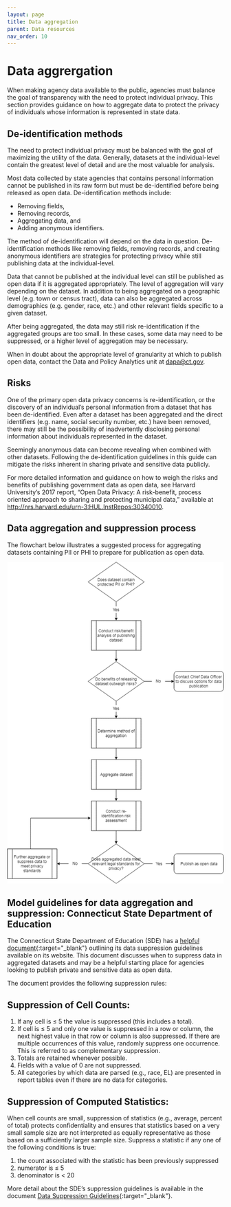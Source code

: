 ```yaml
---
layout: page
title: Data aggregation
parent: Data resources
nav_order: 10
---
```


# Data aggrergation

When making agency data available to the public, agencies must balance the goal of transparency with the need to protect individual privacy. This section provides guidance on how to aggregate data to protect the privacy of individuals whose information is represented in state data. 

## De-identification methods 

The need to protect individual privacy must be balanced with the goal of maximizing the utility of the data. Generally, datasets at the individual-level contain the greatest level of detail and are the most valuable for analysis. 

Most data collected by state agencies that contains personal information cannot be published in its raw form but must be de-identified before being released as open data. De-identification methods include: 

* Removing fields, 
* Removing records,
* Aggregating data, and
* Adding anonymous identifiers.

The method of de-identification will depend on the data in question. De-identification methods like removing fields, removing records, and creating anonymous identifiers are strategies for protecting privacy while still publishing data at the individual-level. 

Data that cannot be published at the individual level can still be published as open data if it is aggregated appropriately. The level of aggregation will vary depending on the dataset. In addition to being aggregated on a geographic level (e.g. town or census tract), data can also be aggregated across demographics (e.g. gender, race, etc.) and other relevant fields specific to a given dataset. 

After being aggregated, the data may still risk re-identification if the aggregated groups are too small. In these cases, some data may need to be suppressed, or a higher level of aggregation may be necessary. 

When in doubt about the appropriate level of granularity at which to publish open data, contact the Data and Policy Analytics unit at dapa@ct.gov.

## Risks

One of the primary open data privacy concerns is re-identification, or the discovery of an individual’s personal information from a dataset that has been de-identified. Even after a dataset has been aggregated and the direct identifiers (e.g. name, social security number, etc.) have been removed, there may still be the possibility of inadvertently disclosing personal information about individuals represented in the dataset. 

Seemingly anonymous data can become revealing when combined with other datasets. Following the de-identification guidelines in this guide can mitigate the risks inherent in sharing private and sensitive data publicly. 

For more detailed information and guidance on how to weigh the risks and benefits of publishing government data as open data, see Harvard University’s 2017 report, “Open Data Privacy: A risk-benefit, process oriented approach to sharing and protecting municipal data,” available at http://nrs.harvard.edu/urn-3:HUL.InstRepos:30340010.  

## Data aggregation and suppression process 

The flowchart below illustrates a suggested process for aggregating datasets containing PII or PHI to prepare for publication as open data. 
 
![](/assets/images/data_aggregation_chart.png)

## Model guidelines for data aggregation and suppression: Connecticut State Department of Education 

The Connecticut State Department of Education (SDE) has a [helpful document](https://edsight.ct.gov/relatedreports/BDCRE%20Data%20Suppression%20Rules.pdf){:target="_blank"} outlining its data suppression guidelines available on its website. This document discusses when to suppress data in aggregated datasets and may be a helpful starting place for agencies looking to publish private and sensitive data as open data. 

The document provides the following suppression rules: 

## Suppression of Cell Counts: 

1.	If any cell is ≤ 5 the value is suppressed (this includes a total). 
2.	If cell is ≤ 5 and only one value is suppressed in a row or column, the next highest value in that row or column is also suppressed. If there are multiple occurrences of this value, randomly suppress one occurrence. This is referred to as complementary suppression. 
3.	Totals are retained whenever possible. 
4.	Fields with a value of 0 are not suppressed. 
5.	All categories by which data are parsed (e.g., race, EL) are presented in report tables even if there are no data for categories.

## Suppression of Computed Statistics: 

When cell counts are small, suppression of statistics (e.g., average, percent of total) protects confidentiality and ensures that statistics based on a very small sample size are not interpreted as equally representative as those based on a sufficiently larger sample size. Suppress a statistic if any one of the following conditions is true: 

1. the count associated with the statistic has been previously suppressed 
2. numerator is ≤ 5 
3. denominator is < 20

More detail about the SDE’s suppression guidelines is available in the document [Data Suppression Guidelines](http://nrs.harvard.edu/urn-3:HUL.InstRepos:30340010){:target="_blank"}. 
